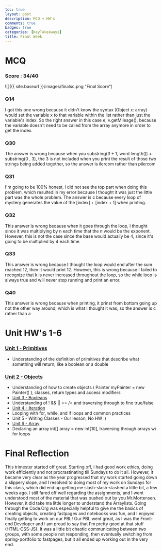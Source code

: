 ```yaml
---
toc: true
layout: post
description: MCQ + HW's
comments: true
badges: true
categories: [KeyTakeaways]
title: Final Week
---
```

# MCQ
### Score : 34/40
![]({{ site.baseurl }}/images/finalsc.png "Final Score")

### Q14
I got this one wrong because it didn't know the syntax (Object x: array) would set the variable x to that variable within the list rather than just the variable's index. So the right answer in this case e, v.getMileage(), because the variable doesn't need to be called from the array anymore in order to get the index.

### Q30
The answer is wrong because when you substring(3 + 1, word.length()) + substring(0 , 3), the 3 is not included when you print the result of those two strings being added together, so the answer is ilercom rather than pilercom

### Q31
I'm going to be 100% honest, I did not see the top part when doing this problem, which resulted in my error because I thought it was just the little part was the whole problem. The answer is c because every loop of mystery generates the value of the [index] + [index + 1] when printing.

### Q32
This answer is wrong because when it goes through the loop, I thought since it was multiplying by n each time that the n would be the exponent. However, this is not the case since the base would actually be 4, since it's going to be multiplied by 4 each time.

### Q33
This answer is wrong because I thought the loop would end after the sum reached 12, then it would print 12. However, this is wrong because I failed to recognize that k is never increased throughout the loop, so the while loop is always true and will never stop running and print an error.

### Q40
This answer is wrong because when printing, it prinst from bottom going up not the other way around, which is what I thought it was, so the answer is c rather than a

# Unit HW's 1-6
### [Unit 1 - Primitives](https://nathanmanangan.github.io/CSA-Fastpages/codecodecode/2022/10/12/primitives.html)
- Understanding of the definition of primitives that describe what something will return, like a boolean or a double
### [Unit 2 - Objects](https://nathanmanangan.github.io/CSA-Fastpages/codecodecode/2022/10/13/objects.html)
- Understanding of how to create objects ( Painter myPainter = new Painter() ), classes, return types and access modifiers
- [Unit 3 - Booleans](https://nathanmanangan.github.io/CSA-Fastpages/codecodecode/2022/10/23/boolean-and-if-statements-hw.html)
- Understanding of ! && || == /= and traversing through to fine true/false
- [Unit 4 - Iteration](https://nathanmanangan.github.io/CSA-Fastpages/codecodecode/2022/10/23/iteration-hw.html)
- Looping with for, while, and if loops and common practices
- Unit 5 - Writing Classes - Our lesson, No HW :)
- [Unit 6 - Array](https://nathanmanangan.github.io/CSA-Fastpages/codecodecode/2022/11/07/arrays.html)
- Declaring an array int[] array = new int[10], traversing through arrays w/ for loops

# Final Reflection
This trimester started off great. Starting off, I had good work ethics, doing work efficiently and not procrastinating till Sundays to do it all. However, it became very clear as the year progressed that my work started going down a slippery slope, and I resolved to doing most of my work on Sundays for this class, which did end up getting me slash-slash-slashed a little bit, a few weeks ago. I still fared off well regarding the assignments, and I went understood most of the material that was pushed out by you Mr.Mortensen. However, it did take ma little longer to understand the Arraylists. Going through the Code.Org was especially helpful to give me the basics of creating objects, creating fastpages and notebooks was fun, and I enjoyed finally getting to work on our PBL! Our PBL went great, as I was the Front-end Developer and I am proud to say that I'm pretty good at that stuff (HTML-CSS-JS). It was a little bit chaotic communicating between two groups, with some people not responding, then eventually switching from spring-portfolio to fastpages, but it all ended up working out in the very end.